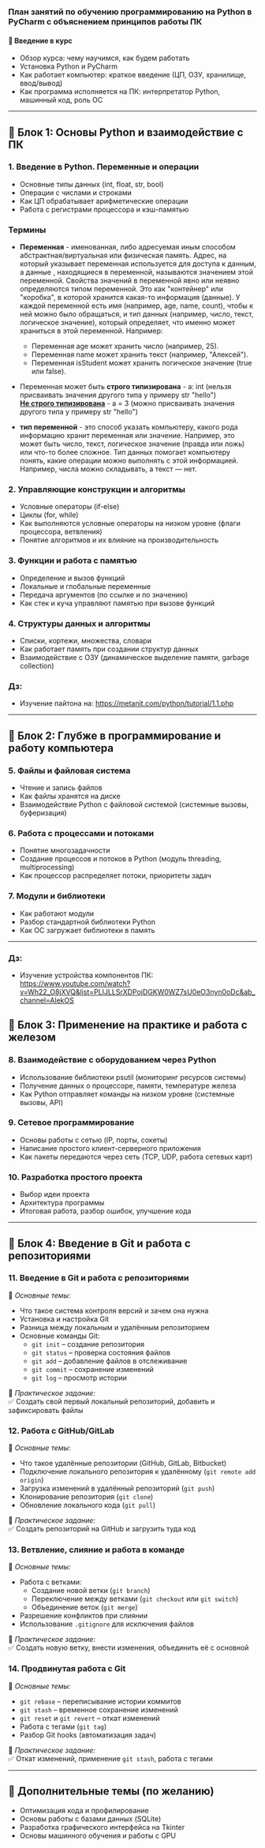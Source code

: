 ### **План занятий по обучению программированию на Python в PyCharm с объяснением принципов работы ПК**  

#### **🔹 Введение в курс**  
- Обзор курса: чему научимся, как будем работать  
- Установка Python и PyCharm  
- Как работает компьютер: краткое введение (ЦП, ОЗУ, хранилище, ввод/вывод)  
- Как программа исполняется на ПК: интерпретатор Python, машинный код, роль ОС  

---

## **📌 Блок 1: Основы Python и взаимодействие с ПК**  

### **1. Введение в Python. Переменные и операции**
- Основные типы данных (int, float, str, bool)  
- Операции с числами и строками  
- Как ЦП обрабатывает арифметические операции  
- Работа с регистрами процессора и кэш-памятью

### Термины
- **Переменная** -  именованная, либо адресуемая иным способом абстрактная/виртуальная или физическая память. Адрес, на который указывает переменная используется для доступа к данным, а данные , находящиеся в переменной, называются значением этой переменной. Свойства значений в переменной явно или неявно определяются типом переменной.
Это как "контейнер" или "коробка", в которой хранится какая-то информация (данные). У каждой переменной есть имя (например, age, name, count), чтобы к ней можно было обращаться, и тип данных (например, число, текст, логическое значение), который определяет, что именно может храниться в этой переменной.
  Например:
  - Переменная age может хранить число (например, 25).
  - Переменная name может хранить текст (например, "Алексей").
  - Переменная isStudent может хранить логическое значение (true или false).

- Переменная может быть **строго типизирована** - a: int (нельзя присваивать значения другого типа у примеру str "hello")<br>
  **<u>Не строго типизирована</u>** - a = 3 (можно присваивать значения другого типа у примеру str "hello")

- **тип переменной** - это способ указать компьютеру, какого рода информацию хранит переменная или значение. Например, это может быть число, текст, логическое значение (правда или ложь) или что-то более сложное. Тип данных помогает компьютеру понять, какие операции можно выполнять с этой информацией. Например, числа можно складывать, а текст — нет.

### **2. Управляющие конструкции и алгоритмы**
- Условные операторы (if-else)  
- Циклы (for, while)  
- Как выполняются условные операторы на низком уровне (флаги процессора, ветвления)  
- Понятие алгоритмов и их влияние на производительность  

### **3. Функции и работа с памятью**
- Определение и вызов функций  
- Локальные и глобальные переменные  
- Передача аргументов (по ссылке и по значению)  
- Как стек и куча управляют памятью при вызове функций  

### **4. Структуры данных и алгоритмы**
- Списки, кортежи, множества, словари  
- Как работает память при создании структур данных  
- Взаимодействие с ОЗУ (динамическое выделение памяти, garbage collection)  

### Дз:
- Изучение пайтона на: https://metanit.com/python/tutorial/1.1.php

---

## **📌 Блок 2: Глубже в программирование и работу компьютера**  

### **5. Файлы и файловая система**
- Чтение и запись файлов  
- Как файлы хранятся на диске  
- Взаимодействие Python с файловой системой (системные вызовы, буферизация)  

### **6. Работа с процессами и потоками**
- Понятие многозадачности  
- Создание процессов и потоков в Python (модуль threading, multiprocessing)  
- Как процессор распределяет потоки, приоритеты задач  

### **7. Модули и библиотеки**
- Как работают модули  
- Разбор стандартной библиотеки Python  
- Как ОС загружает библиотеки в память  

---

### Дз:
- Изучение устройства компонентов ПК: https://www.youtube.com/watch?v=Wh22_O8jXVQ&list=PLIJLLSrXDPojDGKW0WZ7sU0eO3nyn0oDc&ab_channel=AlekOS

## **📌 Блок 3: Применение на практике и работа с железом**  

### **8. Взаимодействие с оборудованием через Python**
- Использование библиотеки psutil (мониторинг ресурсов системы)  
- Получение данных о процессоре, памяти, температуре железа  
- Как Python отправляет команды на низком уровне (системные вызовы, API)  

### **9. Сетевое программирование**
- Основы работы с сетью (IP, порты, сокеты)  
- Написание простого клиент-серверного приложения  
- Как пакеты передаются через сеть (TCP, UDP, работа сетевых карт)  

### **10. Разработка простого проекта**
- Выбор идеи проекта  
- Архитектура программы  
- Итоговая работа, разбор ошибок, улучшение кода  

---

## **📌 Блок 4: Введение в Git и работа с репозиториями**

### **11. Введение в Git и работа с репозиториями**  
📍 *Основные темы:*  
- Что такое система контроля версий и зачем она нужна  
- Установка и настройка Git  
- Разница между локальным и удалённым репозиторием  
- Основные команды Git:  
  - `git init` – создание репозитория  
  - `git status` – проверка состояния файлов  
  - `git add` – добавление файлов в отслеживание  
  - `git commit` – сохранение изменений  
  - `git log` – просмотр истории  

📍 *Практическое задание:*  
✅ Создать свой первый локальный репозиторий, добавить и зафиксировать файлы  

### **12. Работа с GitHub/GitLab**  
📍 *Основные темы:*  
- Что такое удалённые репозитории (GitHub, GitLab, Bitbucket)  
- Подключение локального репозитория к удалённому (`git remote add origin`)  
- Загрузка изменений в удалённый репозиторий (`git push`)  
- Клонирование репозитория (`git clone`)  
- Обновление локального кода (`git pull`)  

📍 *Практическое задание:*  
✅ Создать репозиторий на GitHub и загрузить туда код  

### **13. Ветвление, слияние и работа в команде**  
📍 *Основные темы:*  
- Работа с ветками:  
  - Создание новой ветки (`git branch`)  
  - Переключение между ветками (`git checkout` или `git switch`)  
  - Объединение веток (`git merge`)  
- Разрешение конфликтов при слиянии  
- Использование `.gitignore` для исключения файлов  

📍 *Практическое задание:*  
✅ Создать новую ветку, внести изменения, объединить её с основной  

### **14. Продвинутая работа с Git**  
📍 *Основные темы:*  
- `git rebase` – переписывание истории коммитов  
- `git stash` – временное сохранение изменений  
- `git reset` и `git revert` – откат изменений  
- Работа с тегами (`git tag`)  
- Разбор Git hooks (автоматизация задач)  

📍 *Практическое задание:*  
✅ Откат изменений, применение `git stash`, работа с тегами  

---

## **📌 Дополнительные темы (по желанию)**  
- Оптимизация кода и профилирование  
- Основы работы с базами данных (SQLite)  
- Разработка графического интерфейса на Tkinter  
- Основы машинного обучения и работы с GPU  

